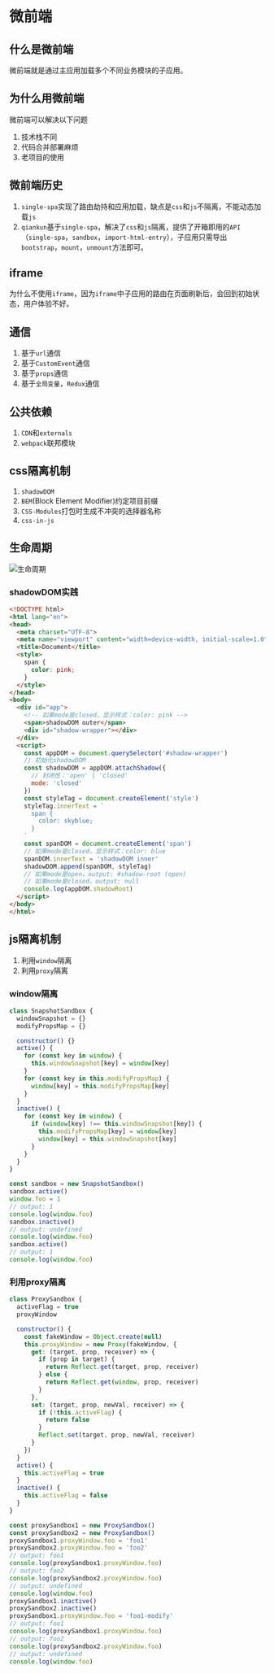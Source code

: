 # 微前端

## 什么是微前端
微前端就是通过主应用加载多个不同业务模块的子应用。

## 为什么用微前端
微前端可以解决以下问题
1. 技术栈不同
2. 代码合并部署麻烦
3. 老项目的使用

## 微前端历史
1. `single-spa`实现了路由劫持和应用加载，缺点是`css`和`js`不隔离，不能动态加载`js`
2. `qiankun`基于`single-spa`，解决了`css`和`js`隔离，提供了开箱即用的`API`（`single-spa`，`sandbox`，`import-html-entry`），子应用只需导出`bootstrap`，`mount`，`unmount`方法即可。

## iframe
为什么不使用`iframe`，因为`iframe`中子应用的路由在页面刷新后，会回到初始状态，用户体验不好。

## 通信
1. 基于`url`通信
2. 基于`CustomEvent`通信
3. 基于`props`通信
4. 基于`全局变量`，`Redux`通信

## 公共依赖
1. `CDN`和`externals`
2. `webpack`联邦模块

## css隔离机制
1. `shadowDOM`
2. `BEM`(Block Element Modifier)约定项目前缀
3. `CSS-Modules`打包时生成不冲突的选择器名称
4. `css-in-js`

## 生命周期
![生命周期](../assets/20000_100_微前端-生命周期.png)

### shadowDOM实践
```html
<!DOCTYPE html>
<html lang="en">
<head>
  <meta charset="UTF-8">
  <meta name="viewport" content="width=device-width, initial-scale=1.0">
  <title>Document</title>
  <style>
    span {
      color: pink;
    }
  </style>
</head>
<body>
  <div id="app">
    <!-- 如果mode是closed，显示样式：color: pink -->
    <span>shadowDOM outer</span>
    <div id="shadow-wrapper"></div>
  </div>
  <script>
    const appDOM = document.querySelector('#shadow-wrapper')
    // 初始化shadowDOM
    const shadowDOM = appDOM.attachShadow({
      // 封闭性：'open' | 'closed'
      mode: 'closed'
    })
    const styleTag = document.createElement('style')
    styleTag.innerText = `
      span {
        color: skyblue;
      }
    `
    const spanDOM = document.createElement('span')
    // 如果mode是closed，显示样式：color: blue
    spanDOM.innerText = 'shadowDOM inner'
    shadowDOM.append(spanDOM, styleTag)
    // 如果mode是open，output: #shadow-root (open)
    // 如果mode是closed，output: null
    console.log(appDOM.shadowRoot)
  </script>
</body>
</html>
```

## js隔离机制
1. 利用`window`隔离
2. 利用`proxy`隔离

### window隔离
```js
class SnapshotSandbox {
  windowSnapshot = {}
  modifyPropsMap = {}

  constructor() {}
  active() {
    for (const key in window) {
      this.windowSnapshot[key] = window[key]
    }
    for (const key in this.modifyPropsMap) {
      window[key] = this.modifyPropsMap[key]
    }
  }
  inactive() {
    for (const key in window) {
      if (window[key] !== this.windowSnapshot[key]) {
        this.modifyPropsMap[key] = window[key]
        window[key] = this.windowSnapshot[key]
      }
    }
  }
}

const sandbox = new SnapshotSandbox()
sandbox.active()
window.foo = 1
// output: 1
console.log(window.foo)
sandbox.inactive()
// output: undefined
console.log(window.foo)
sandbox.active()
// output: 1
console.log(window.foo)
```

### 利用proxy隔离
```js
class ProxySandbox {
  activeFlag = true
  proxyWindow

  constructor() {
    const fakeWindow = Object.create(null)
    this.proxyWindow = new Proxy(fakeWindow, {
      get: (target, prop, receiver) => {
        if (prop in target) {
          return Reflect.get(target, prop, receiver)
        } else {
          return Reflect.get(window, prop, receiver)
        }
      },
      set: (target, prop, newVal, receiver) => {
        if (!this.activeFlag) {
          return false
        }
        Reflect.set(target, prop, newVal, receiver)
      }
    })
  }
  active() {
    this.activeFlag = true
  }
  inactive() {
    this.activeFlag = false
  }
}

const proxySandbox1 = new ProxySandbox()
const proxySandbox2 = new ProxySandbox()
proxySandbox1.proxyWindow.foo = 'foo1'
proxySandbox2.proxyWindow.foo = 'foo2'
// output: foo1
console.log(proxySandbox1.proxyWindow.foo)
// output: foo2
console.log(proxySandbox2.proxyWindow.foo)
// output: undefined
console.log(window.foo)
proxySandbox1.inactive()
proxySandbox2.inactive()
proxySandbox1.proxyWindow.foo = 'foo1-modify'
// output: foo1
console.log(proxySandbox1.proxyWindow.foo)
// output: foo2
console.log(proxySandbox2.proxyWindow.foo)
// output: undefined
console.log(window.foo)
```
